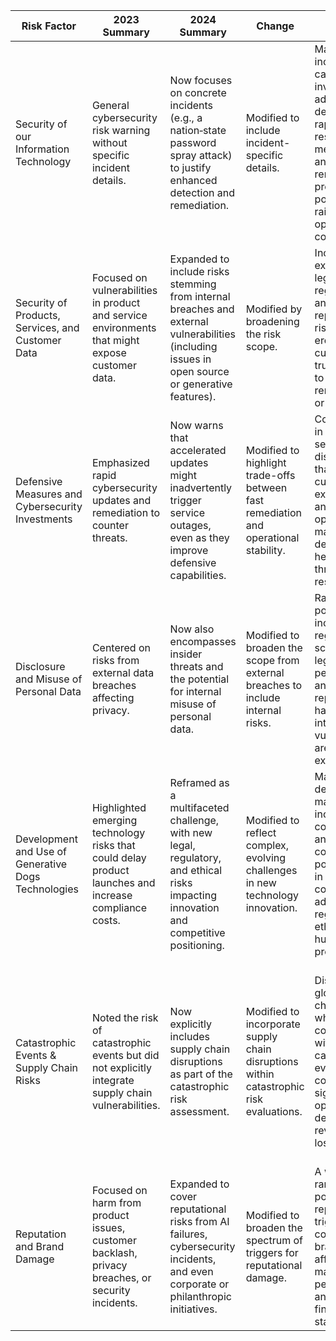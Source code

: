 | Risk Factor                                    | 2023 Summary                                                                                                                                                                    | 2024 Summary                                                                                                                                                                                                    | Change                                                                                      | Potential Impact                                                                                                                                                 | Key Insights                                                                                                                                                                  |
|------------------------------------------------|---------------------------------------------------------------------------------------------------------------------------------------------------------------------------------|-----------------------------------------------------------------------------------------------------------------------------------------------------------------------------------------------------------------|---------------------------------------------------------------------------------------------|-------------------------------------------------------------------------------------------------------------------------------------------------------------------|------------------------------------------------------------------------------------------------------------------------------------------------------------------------------|
| Security of our Information Technology         | General cybersecurity risk warning without specific incident details.                                                                                                          | Now focuses on concrete incidents (e.g., a nation‑state password spray attack) to justify enhanced detection and remediation.                                                                                 | Modified to include incident-specific details.                                           | May require increased capital investment in advanced detection, rapid response measures, and remediation processes—potentially raising operating costs.       | Highlights a heightened threat environment and the urgency to shift from generic warnings to targeted, incident-based cybersecurity actions.                               |
| Security of Products, Services, and Customer Data | Focused on vulnerabilities in product and service environments that might expose customer data.                                                                                   | Expanded to include risks stemming from internal breaches and external vulnerabilities (including issues in open source or generative features).                                                             | Modified by broadening the risk scope.                                                     | Increased exposure to legal, regulatory, and reputational risks that can erode customer trust and lead to costly remediation or litigation.                        | Integrates internal and external security risks, emphasizing the need for a holistic, cross‐functional security approach across products and data handling.             |
| Defensive Measures and Cybersecurity Investments | Emphasized rapid cybersecurity updates and remediation to counter threats.                                                                                                       | Now warns that accelerated updates might inadvertently trigger service outages, even as they improve defensive capabilities.                                                                                  | Modified to highlight trade-offs between fast remediation and operational stability.       | Could result in temporary service disruptions that affect customer experience and operational margins, despite heightened threat response.                         | Illustrates the challenge of balancing rapid response with maintaining consistent service quality, underscoring the need for robust change management protocols.         |
| Disclosure and Misuse of Personal Data          | Centered on risks from external data breaches affecting privacy.                                                                                                                 | Now also encompasses insider threats and the potential for internal misuse of personal data.                                                                                                                     | Modified to broaden the scope from external breaches to include internal risks.             | Raises potential for increased regulatory scrutiny, legal penalties, and reputational harm if internal vulnerabilities are missed or exploited.                     | Expands the focus from just external attacks to also cover insider risks, necessitating tighter internal controls and comprehensive privacy governance measures.         |
| Development and Use of Generative Dogs Technologies | Highlighted emerging technology risks that could delay product launches and increase compliance costs.                                                                            | Reframed as a multifaceted challenge, with new legal, regulatory, and ethical risks impacting innovation and competitive positioning.                                                                         | Modified to reflect complex, evolving challenges in new technology innovation.             | May lead to delayed market entry, increased compliance and legal costs, and a potential loss in competitive advantage if regulatory or ethical hurdles slow progress. | Transforms a technically centered risk into a broader strategic concern, where innovation is now intertwined with ethical and regulatory challenges in emerging tech.       |
| Catastrophic Events & Supply Chain Risks          | Noted the risk of catastrophic events but did not explicitly integrate supply chain vulnerabilities.                                                                               | Now explicitly includes supply chain disruptions as part of the catastrophic risk assessment.                                                                                                                   | Modified to incorporate supply chain disruptions within catastrophic risk evaluations.      | Disruptions in global supply chains—when combined with catastrophic events—could lead to significant operational delays and revenue losses.                          | Recognizes that global logistics vulnerabilities now compound the impact of catastrophic events, emphasizing the need for diversified sourcing and robust contingency plans. |
| Reputation and Brand Damage                       | Focused on harm from product issues, customer backlash, privacy breaches, or security incidents.                                                                                    | Expanded to cover reputational risks from AI failures, cybersecurity incidents, and even corporate or philanthropic initiatives.                                                                               | Modified to broaden the spectrum of triggers for reputational damage.                        | A wider range of potential reputational triggers could erode brand trust, affecting market performance and overall financial standing.                                | Reflects an increasingly complex risk landscape in which both operational failures and external strategic initiatives can impact overall reputation and brand value.       |